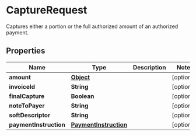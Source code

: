 

# CaptureRequest

Captures either a portion or the full authorized amount of an authorized payment.

## Properties

| Name | Type | Description | Notes |
|------------ | ------------- | ------------- | -------------|
|**amount** | [**Object**](Object.md) |  |  [optional] |
|**invoiceId** | **String** |  |  [optional] |
|**finalCapture** | **Boolean** |  |  [optional] |
|**noteToPayer** | **String** |  |  [optional] |
|**softDescriptor** | **String** |  |  [optional] |
|**paymentInstruction** | [**PaymentInstruction**](PaymentInstruction.md) |  |  [optional] |



